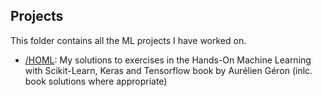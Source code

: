 ## Projects

This folder contains all the ML projects I have worked on.

* [/HOML](HOML): My solutions to exercises in the Hands-On Machine Learning with Scikit-Learn, Keras and Tensorflow book by Aurélien Géron (inlc. book solutions where appropriate)
